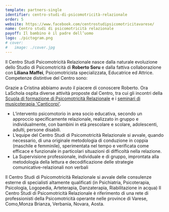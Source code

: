 ```yaml
---
template: partners-single
identifier: centro-studi-di-psicomotricità-relazionale
order: 5
website: https://www.facebook.com/centrostudipsicomotricitavarese/
name: Centro studi di psicomotricità relazionale
payoff: Il bambino è il padre dell’uomo
logo: ./pictogram.png
# cover:
#   image: ./cover.jpg
---
```


<EntryInfo variant="web" label="Visita" value="[facebook.com/centrostudipsicomotricitavarese](https://www.facebook.com/centrostudipsicomotricitavarese/)"/>
<EntryInfo variant="location" label="Sede" value="[Via Vergani 1, 21100 Varese](https://goo.gl/maps/h2J3oPbQsXw7A2Cx9)"/>
<EntryInfo variant="phone" label="Telefoni" value="[347 250 6558](tel:3472506558) o [339 617 85 72](tel:3396178572)"/>
<EntryInfo variant="teacher" label="Fondata da" value="[Roberto Soru](https://www.facebook.com/roberto.soru.94) e [Liliana Maffei](https://www.facebook.com/liliana.maffei)" bottom={6}/>

<Row alignItems="center">
<Col md={6} initial>

Il Centro Studi Psicomotricità Relazionale nasce dalla naturale evoluzione dello Studio di Psicomotricità di **Roberto Soru** e dalla fattiva collaborazione con **Liliana Maffei**, Psicomotricista specializzata, Educatrice ed Attrice. Competenze distintive del Centro sono:

</Col>
<Col md={6}>
<Alert color="lilla">

Grazie a Cristina abbiamo avuto il piacere di conoscere Roberto. Ora LaSchola ospita diverse attività proposte dal Centro, tra cui gli incontri della [Scuola di formazione di Psicomotricità Relazionale](/novità/scuola-di-psicomotricità-relazionale/) e i [seminari di musicoterapia 'Canticorpi'](/novità/seminario-di-musicoterapia-canticorpi/).

</Alert>
</Col>
</Row>

<Col columned top={4}>

- L’intervento psicomotorio in area socio educativa, secondo un approccio specificamente relazionale, realizzato in gruppo e individualmente, con bambini in età prescolare e scolare, adolescenti, adulti, persone disabili.
- L’equipe del Centro Studi di Psicomotricità Relazionale si avvale, quando necessario, di una originale  metodologia di conduzione in coppia (maschile e femminile), sperimentata nel tempo e verificata come efficace e funzionale in particolari situazioni di difficoltà nella relazione.
-	La Supervisione professionale, individuale e di gruppo, improntata alla metodologia della lettura e decodificazione delle strategie comunicative-relazionali non verbali

Il Centro Studi di Psicomotricità Relazionale si avvale delle consulenze esterne di specialisti altamente qualificati (in Psichiatria, Psicoterapia, Psicologia, Logopedia, Arteterapia, Danzaterapia, Riabilitazione in acqua)
Il Centro Studi di Psicomotricità Relazionale è riferimento di una rete di professionisti della Psicomotricità operante nelle province di Varese, Como,Monza Brianza, Verbania, Novara, Aosta.

</Col>
